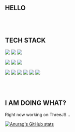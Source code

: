 ## HELLO 
<p align="center"> 

</p>

<br></br>

## TECH STACK
<img src="https://img.shields.io/badge/JavaScript-323330?style=for-the-badge&logo=javascript&logoColor=F7DF1E"></img>
<img src="https://img.shields.io/badge/HTML5-E34F26?style=for-the-badge&logo=html5&logoColor=white"></img>
<img src="https://img.shields.io/badge/CSS3-1572B6?style=for-the-badge&logo=css3&logoColor=white"></img>

<img src="https://img.shields.io/badge/Node.js-339933?style=for-the-badge&logo=nodedotjs&logoColor=white"></img>
<img src="https://img.shields.io/badge/Express.js-000000?style=for-the-badge&logo=express&logoColor=white"></img>
<img src="https://img.shields.io/badge/MongoDB-white?style=for-the-badge&logo=mongodb&logoColor=4EA94B"></img>

<img src="https://img.shields.io/badge/React-20232A?style=for-the-badge&logo=react&logoColor=61DAFB"></img>
<img src="https://img.shields.io/badge/React_Router-CA4245?style=for-the-badge&logo=react-router&logoColor=white"></img>
<img src="https://img.shields.io/badge/Socket.io-010101?&style=for-the-badge&logo=Socket.io&logoColor=white"></img>
<img src="https://img.shields.io/badge/Redux-593D88?style=for-the-badge&logo=redux&logoColor=white"></img>
<img src="https://img.shields.io/badge/Material--UI-0081CB?style=for-the-badge&logo=material-ui&logoColor=white"></img>
<img src="https://img.shields.io/badge/Leaflet-199900?style=for-the-badge&logo=Leaflet&logoColor=white"></img>

<br></br>


## I AM DOING WHAT?
Right now working on ThreeJS... 


[![Anurag's GitHub stats](https://github-readme-stats.vercel.app/api?username=puckfried)](https://github.com/anuraghazra/github-readme-stats)

